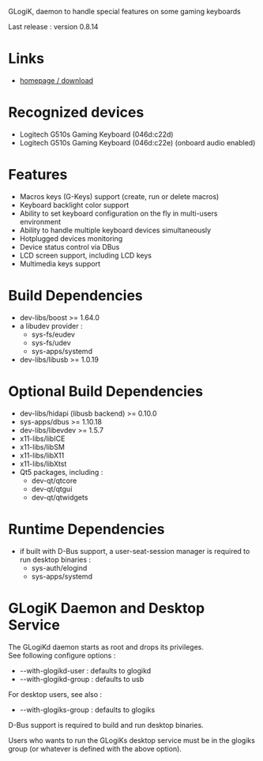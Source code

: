 GLogiK, daemon to handle special features on some gaming keyboards

Last release : version 0.8.14

Links
=====

 * [homepage / download](https://glogik.tuxfamily.org/)

Recognized devices
==================
 * Logitech G510s Gaming Keyboard (046d:c22d)
 * Logitech G510s Gaming Keyboard (046d:c22e) (onboard audio enabled)

Features
========

 * Macros keys (G-Keys) support (create, run or delete macros)
 * Keyboard backlight color support
 * Ability to set keyboard configuration on the fly in multi-users environment
 * Ability to handle multiple keyboard devices simultaneously
 * Hotplugged devices monitoring
 * Device status control via DBus
 * LCD screen support, including LCD keys
 * Multimedia keys support

Build Dependencies
==================

 * dev-libs/boost >= 1.64.0
 * a libudev provider :
   - sys-fs/eudev
   - sys-fs/udev
   - sys-apps/systemd
 * dev-libs/libusb >= 1.0.19

Optional Build Dependencies
===========================

 * dev-libs/hidapi (libusb backend) >= 0.10.0
 * sys-apps/dbus >= 1.10.18
 * dev-libs/libevdev >= 1.5.7
 * x11-libs/libICE
 * x11-libs/libSM
 * x11-libs/libX11
 * x11-libs/libXtst
 * Qt5 packages, including :
   - dev-qt/qtcore
   - dev-qt/qtgui
   - dev-qt/qtwidgets

Runtime Dependencies
====================

 * if built with D-Bus support, a user-seat-session manager is required to
 run desktop binaries :
   - sys-auth/elogind
   - sys-apps/systemd

GLogiK Daemon and Desktop Service
=================================

The GLogiKd daemon starts as root and drops its privileges.  
See following configure options :
 * --with-glogikd-user : defaults to glogikd
 * --with-glogikd-group : defaults to usb

For desktop users, see also :
 * --with-glogiks-group : defaults to glogiks

D-Bus support is required to build and run desktop binaries.

Users who wants to run the GLogiKs desktop service must be in the glogiks
group (or whatever is defined with the above option).

